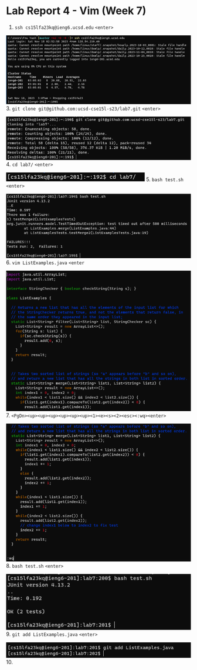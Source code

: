 # Lab Report 4 - Vim (Week 7)

1. `ssh cs15lfa23kq@ieng6.ucsd.edu` `<enter>`

![Image](https://github.com/fyash1010/cse15l-lab-reports/blob/main/img14.png)
3. `git clone git@github.com:ucsd-cse15l-s23/lab7.git` `<enter>`

![Image](https://github.com/fyash1010/cse15l-lab-reports/blob/main/img15.png)
4. `cd lab7/` `<enter>`

![Image](https://github.com/fyash1010/cse15l-lab-reports/blob/main/img16.png)
5. `bash test.sh` `<enter>`

![Image](https://github.com/fyash1010/cse15l-lab-reports/blob/main/img17.png)
6. `vim ListExamples.java` `<enter`

![Image](https://github.com/fyash1010/cse15l-lab-reports/blob/main/img18.png)
7. `<PgDn><up><up><up><up><up><up><1><e><s><2><esc><:wq><enter>`

![Image](https://github.com/fyash1010/cse15l-lab-reports/blob/main/img19.png)
8. `bash test.sh` `<enter>`

![Image](https://github.com/fyash1010/cse15l-lab-reports/blob/main/img20.png)
9. `git add ListExamples.java` `<enter>`

![Image](https://github.com/fyash1010/cse15l-lab-reports/blob/main/img21.png)
10. 
